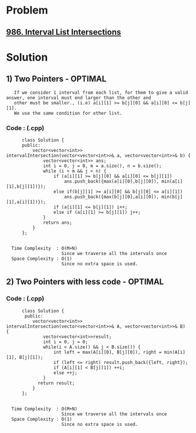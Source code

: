 # Problem

## [986. Interval List Intersections](https://leetcode.com/problems/interval-list-intersections/)


# Solution 

## 1) Two Pointers - OPTIMAL

       If we consider 1 interval from each list, for them to give a valid answer, one interval must end larger than the other and 
       other must be smaller., (i.e) a[i][1] >= b[j][0] && a[i][0] <= b[j][1].
       We use the same condition for other list.
      
      
   ### Code : (.cpp)
    
          class Solution {
          public:
              vector<vector<int>> intervalIntersection(vector<vector<int>>& a, vector<vector<int>>& b) {
                  vector<vector<int>> ans;
                  int i = 0, j = 0, m = a.size(), n = b.size();
                  while (i < m && j < n) {
                      if (a[i][1] >= b[j][0] && a[i][0] <= b[j][1]) 
                          ans.push_back({max(a[i][0],b[j][0]), min(a[i][1],b[j][1])});
                      else if(b[j][1] >= a[i][0] && b[j][0] <= a[i][1]) 
                          ans.push_back({max(b[j][0],a[i][0]), min(b[j][1],a[i][1])});
                      if (a[i][1] <= b[j][1]) i++;
                      else if (a[i][1] >= b[j][1]) j++;
                  }
                  return ans;
              }
          };

 
      Time Complexity  : O(M+N) 
                         Since we traverse all the intervals once
      Space Complexity : O(1)
                         Since no extra space is used.
                         
                         

## 2) Two Pointers with less code - OPTIMAL

      
      
   ### Code : (.cpp)
    
          class Solution {
           public:
              vector<vector<int>> intervalIntersection(vector<vector<int>>& A, vector<vector<int>>& B)  {
                  vector<vector<int>>result;
                  int i = 0, j = 0;
                  while(i < A.size() && j < B.size()) {
                      int left = max(A[i][0], B[j][0]), right = min(A[i][1], B[j][1]);
                      if (left <= right) result.push_back({left, right});
                      if (A[i][1] < B[j][1]) ++i;
                      else ++j;
                  }
                return result;
              }
          };

 
      Time Complexity  : O(M+N) 
                         Since we traverse all the intervals once
      Space Complexity : O(1)
                         Since no extra space is used.
